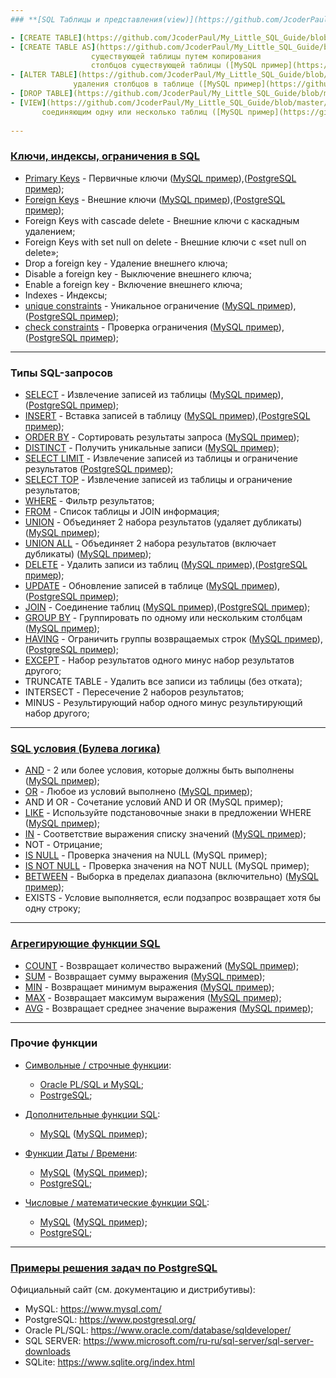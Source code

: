 ```yaml
---
### **[SQL Таблицы и представления(view)](https://github.com/JcoderPaul/My_Little_SQL_Guide/tree/master/SQL%20DDL%20COMMAND)**

- [CREATE TABLE](https://github.com/JcoderPaul/My_Little_SQL_Guide/blob/master/SQL%20DDL%20COMMAND/CREATE.txt) - позволяет создавать и определять таблицу ([MySQL пример](https://github.com/JcoderPaul/My_Little_SQL_Guide/blob/master/SQL%20DDL%20COMMAND/MySQL/CREATE%20TABLE.sql)),([PostgreSQL пример](https://github.com/JcoderPaul/My_Little_SQL_Guide/blob/master/SQL%20DDL%20COMMAND/PostgreSQL/CREATE%20(TABLE%2C%20SCHEMA).sql));
- [CREATE TABLE AS](https://github.com/JcoderPaul/My_Little_SQL_Guide/blob/master/SQL%20DDL%20COMMAND/CREATE%20TABLE%20AS.txt) - используется для создания таблицы из 
                  существующей таблицы путем копирования 
                  столбцов существующей таблицы ([MySQL пример](https://github.com/JcoderPaul/My_Little_SQL_Guide/blob/master/SQL%20DDL%20COMMAND/MySQL/SUBQ%20from%20TABLE.sql));
- [ALTER TABLE](https://github.com/JcoderPaul/My_Little_SQL_Guide/blob/master/SQL%20DDL%20COMMAND/ALTER%20TABLE.txt) - используется для добавления, изменения или 
              удаления столбцов в таблице ([MySQL пример](https://github.com/JcoderPaul/My_Little_SQL_Guide/blob/master/SQL%20DDL%20COMMAND/MySQL/ALTER%20TABLE.sql)),([PostgreSQL пример](https://github.com/JcoderPaul/My_Little_SQL_Guide/edit/master/SQL%20DDL%20COMMAND/PostgreSQL/ALTER.sql));
- [DROP TABLE](https://github.com/JcoderPaul/My_Little_SQL_Guide/blob/master/SQL%20DDL%20COMMAND/DROP%20TABLE.txt) - позволяет стереть или удалить таблицу из базы данных;
- [VIEW](https://github.com/JcoderPaul/My_Little_SQL_Guide/blob/master/SQL%20DDL%20COMMAND/VIEW.txt) - представляет собой виртуальную таблицу, созданную запросом, 
       соединяющим одну или несколько таблиц ([MySQL пример](https://github.com/JcoderPaul/My_Little_SQL_Guide/blob/master/SQL%20DDL%20COMMAND/MySQL/VIEW%20CREATE%202.sql)),([PostgreSQL пример](https://github.com/JcoderPaul/My_Little_SQL_Guide/blob/master/SQL%20DDL%20COMMAND/PostgreSQL/VIEW.sql));
  
---
```

### **[Ключи, индексы, ограничения в SQL](https://github.com/JcoderPaul/My_Little_SQL_Guide/tree/master/SQL%20CONSTRAINT)**

- [Primary Keys](https://github.com/JcoderPaul/My_Little_SQL_Guide/blob/master/SQL%20CONSTRAINT/Primary%20Keys.txt) - Первичные ключи ([MySQL пример](https://github.com/JcoderPaul/My_Little_SQL_Guide/blob/master/SQL%20CONSTRAINT/MySQL/CONSTRAINT%20-%20Primary%20Keys%20(duble%20constr).sql)),([PostgreSQL пример](https://github.com/JcoderPaul/My_Little_SQL_Guide/blob/master/SQL%20CONSTRAINT/PostgreSQL/PRIMARY%20KEY%20in%20PostgreSQL.sql));
- [Foreign Keys](https://github.com/JcoderPaul/My_Little_SQL_Guide/blob/master/SQL%20CONSTRAINT/Foreign%20Keys.txt) - Внешние ключи ([MySQL пример](https://github.com/JcoderPaul/My_Little_SQL_Guide/blob/master/SQL%20CONSTRAINT/MySQL/CONSTRAINT%20-%20FOREIGN%20KEY.sql)),([PostgreSQL пример](https://github.com/JcoderPaul/My_Little_SQL_Guide/blob/master/SQL%20CONSTRAINT/PostgreSQL/FOREIGN%20KEY%20in%20PostgreSQL.sql));
- Foreign Keys with cascade delete - Внешние ключи с каскадным удалением;
- Foreign Keys with set null on delete - Внешние ключи с «set null on delete»;
- Drop a foreign key - Удаление внешнего ключа;
- Disable a foreign key - Выключение внешнего ключа;
- Enable a foreign key - Включение внешнего ключа;
- Indexes - Индексы;
- [unique constraints](https://github.com/JcoderPaul/My_Little_SQL_Guide/blob/master/SQL%20CONSTRAINT/UNIQUE.txt) - Уникальное ограничение ([MySQL пример](https://github.com/JcoderPaul/My_Little_SQL_Guide/blob/master/SQL%20CONSTRAINT/MySQL/CONSTRAINT%20-%20UNIQUE.sql)),([PostgreSQL пример](https://github.com/JcoderPaul/My_Little_SQL_Guide/blob/master/SQL%20CONSTRAINT/PostgreSQL/UNIQUE%20in%20PostgreSQL.sql));
- [check constraints](https://github.com/JcoderPaul/My_Little_SQL_Guide/blob/master/SQL%20CONSTRAINT/CHECK.txt) - Проверка ограничения ([MySQL пример](https://github.com/JcoderPaul/My_Little_SQL_Guide/blob/master/SQL%20CONSTRAINT/MySQL/CONSTRAINT%20-%20CHECK.sql)),([PostgreSQL пример](https://github.com/JcoderPaul/My_Little_SQL_Guide/blob/master/SQL%20CONSTRAINT/PostgreSQL/CHECK%20in%20PostgreSQL.sql));

---
### **Типы SQL-запросов**

- [SELECT](https://github.com/JcoderPaul/My_Little_SQL_Guide/blob/master/SQL%20DML%20COMMAND/SELECT.txt) - Извлечение записей из таблицы ([MySQL пример](https://github.com/JcoderPaul/My_Little_SQL_Guide/blob/master/SQL%20DML%20COMMAND/MySQL/SELECT.sql)),([PostgreSQL пример](https://github.com/JcoderPaul/My_Little_SQL_Guide/blob/master/SQL%20DML%20COMMAND/PostgreSQL/SELECT%20with%20ORDER%20BY%20and%20DESC.sql));
- [INSERT](https://github.com/JcoderPaul/My_Little_SQL_Guide/blob/master/SQL%20DML%20COMMAND/INSERT.txt) - Вставка записей в таблицу ([MySQL пример](https://github.com/JcoderPaul/My_Little_SQL_Guide/blob/master/SQL%20DML%20COMMAND/MySQL/INSERT.sql)),([PostgreSQL пример](https://github.com/JcoderPaul/My_Little_SQL_Guide/blob/master/SQL%20DML%20COMMAND/PostgreSQL/INSERT%20(TABLE%2C%20SCHEMA).sql));
- [ORDER BY](https://github.com/JcoderPaul/My_Little_SQL_Guide/blob/master/SQL%20DML%20COMMAND/ORDER%20BY.txt) - Сортировать результаты запроса ([MySQL пример](https://github.com/JcoderPaul/My_Little_SQL_Guide/blob/master/SQL%20DML%20COMMAND/MySQL/ORDER%20BY_DESC.sql));
- [DISTINCT](https://github.com/JcoderPaul/My_Little_SQL_Guide/blob/master/SQL%20DML%20COMMAND/DISTINCT.txt) - Получить уникальные записи ([MySQL пример](https://github.com/JcoderPaul/My_Little_SQL_Guide/blob/master/SQL%20DML%20COMMAND/MySQL/DISTINCT.sql));
- [SELECT LIMIT](https://github.com/JcoderPaul/My_Little_SQL_Guide/blob/master/SQL%20DML%20COMMAND/SELECT_LIMIT.txt) - Извлечение записей из таблицы и ограничение результатов ([PostgreSQL пример](https://github.com/JcoderPaul/My_Little_SQL_Guide/blob/master/SQL%20DML%20COMMAND/PostgreSQL/SELECT%20with%20ALIAS.sql));
- [SELECT TOP](https://github.com/JcoderPaul/My_Little_SQL_Guide/blob/master/SQL%20DML%20COMMAND/SELECT_TOP.txt) - Извлечение записей из таблицы и ограничение результатов;
- [WHERE](https://github.com/JcoderPaul/My_Little_SQL_Guide/blob/master/SQL%20DML%20COMMAND/WHERE_AND_OR.txt) - Фильтр результатов;
- [FROM](https://github.com/JcoderPaul/My_Little_SQL_Guide/blob/master/SQL%20DML%20COMMAND/FROM_OUTER_INNER_JOIN.txt) - Список таблицы и JOIN информация;
- [UNION](https://github.com/JcoderPaul/My_Little_SQL_Guide/blob/master/SQL%20DML%20COMMAND/UNION.txt) - Объединяет 2 набора результатов (удаляет дубликаты) ([MySQL пример](https://github.com/JcoderPaul/My_Little_SQL_Guide/blob/master/SQL%20DML%20COMMAND/MySQL/UNION.sql));
- [UNION ALL](https://github.com/JcoderPaul/My_Little_SQL_Guide/blob/master/SQL%20DML%20COMMAND/UNION%20ALL.txt) - Объединяет 2 набора результатов (включает дубликаты) ([MySQL пример](https://github.com/JcoderPaul/My_Little_SQL_Guide/blob/master/SQL%20DML%20COMMAND/MySQL/UNION%20ALL.sql));
- [DELETE](https://github.com/JcoderPaul/My_Little_SQL_Guide/blob/master/SQL%20DML%20COMMAND/DELETE.txt) - Удалить записи из таблиц ([MySQL пример](https://github.com/JcoderPaul/My_Little_SQL_Guide/blob/master/SQL%20DML%20COMMAND/MySQL/DELETE.sql)),([PostgreSQL пример](https://github.com/JcoderPaul/My_Little_SQL_Guide/blob/master/SQL%20DML%20COMMAND/PostgreSQL/DELETE.sql));
- [UPDATE](https://github.com/JcoderPaul/My_Little_SQL_Guide/blob/master/SQL%20DML%20COMMAND/UPDATE.txt) - Обновление записей в таблице ([MySQL пример](https://github.com/JcoderPaul/My_Little_SQL_Guide/blob/master/SQL%20DML%20COMMAND/MySQL/UPDATE.sql)),([PostgreSQL пример](https://github.com/JcoderPaul/My_Little_SQL_Guide/blob/master/SQL%20DML%20COMMAND/PostgreSQL/UPDATE.sql));
- [JOIN](https://github.com/JcoderPaul/My_Little_SQL_Guide/blob/master/SQL%20DML%20COMMAND/JOIN.txt) - Соединение таблиц ([MySQL пример](https://github.com/JcoderPaul/My_Little_SQL_Guide/blob/master/SQL%20DML%20COMMAND/MySQL/JOIN%20and%20GROUP%20BY.sql)),([PostgreSQL пример](https://github.com/JcoderPaul/My_Little_SQL_Guide/blob/master/SQL%20DML%20COMMAND/PostgreSQL/JOINs.sql));
- [GROUP BY](https://github.com/JcoderPaul/My_Little_SQL_Guide/blob/master/SQL%20DML%20COMMAND/GROUP%20BY.txt) - Группировать по одному или нескольким столбцам ([MySQL пример](https://github.com/JcoderPaul/My_Little_SQL_Guide/blob/master/SQL%20DML%20COMMAND/MySQL/GROUP%20and%20HAVING.sql));
- [HAVING](https://github.com/JcoderPaul/My_Little_SQL_Guide/blob/master/SQL%20DML%20COMMAND/HAVING.txt) - Ограничить группы возвращаемых строк ([MySQL пример](https://github.com/JcoderPaul/My_Little_SQL_Guide/blob/master/SQL%20DML%20COMMAND/MySQL/GROUP%20and%20HAVING.sql)),([PostgreSQL пример](https://github.com/JcoderPaul/My_Little_SQL_Guide/blob/master/SQL%20DML%20COMMAND/PostgreSQL/HAVING.sql));
- [EXCEPT](https://github.com/JcoderPaul/My_Little_SQL_Guide/blob/master/SQL%20DML%20COMMAND/EXCEPT.txt) - Набор результатов одного минус набор результатов другого;
- TRUNCATE TABLE - Удалить все записи из таблицы (без отката);
- INTERSECT - Пересечение 2 наборов результатов;
- MINUS - Результирующий набор одного минус результирующий набор другого;

---
### **[SQL условия (Булева логика)](https://github.com/JcoderPaul/My_Little_SQL_Guide/tree/master/SQL%20CONDITIONS)** 

- [AND](https://github.com/JcoderPaul/My_Little_SQL_Guide/blob/master/SQL%20CONDITIONS/AND.txt) - 2 или более условия, которые должны быть выполнены ([MySQL пример](https://github.com/JcoderPaul/My_Little_SQL_Guide/blob/master/SQL%20CONDITIONS/MySQL/LIKE_AND_OR.sql));
- [OR](https://github.com/JcoderPaul/My_Little_SQL_Guide/blob/master/SQL%20CONDITIONS/OR.txt) - Любое из условий выполнено ([MySQL пример](https://github.com/JcoderPaul/My_Little_SQL_Guide/blob/master/SQL%20CONDITIONS/MySQL/LIKE_AND_OR.sql));
- AND И OR - Сочетание условий AND И OR (MySQL пример);
- [LIKE](https://github.com/JcoderPaul/My_Little_SQL_Guide/blob/master/SQL%20CONDITIONS/LIKE.txt) - Используйте подстановочные знаки в предложении WHERE ([MySQL пример](https://github.com/JcoderPaul/My_Little_SQL_Guide/blob/master/SQL%20CONDITIONS/MySQL/LIKE_AND_OR.sql));
- [IN](https://github.com/JcoderPaul/My_Little_SQL_Guide/blob/master/SQL%20CONDITIONS/IN.txt) - Соответствие выражения списку значений ([MySQL пример](https://github.com/JcoderPaul/My_Little_SQL_Guide/blob/master/SQL%20CONDITIONS/MySQL/BETWEEN%20ond%20IN.sql));
- NOT - Отрицание;
- [IS NULL](https://github.com/JcoderPaul/My_Little_SQL_Guide/blob/master/SQL%20CONDITIONS/IS%20NULL.txt) - Проверка значения на NULL (MySQL пример);
- [IS NOT NULL](https://github.com/JcoderPaul/My_Little_SQL_Guide/blob/master/SQL%20CONDITIONS/IS%20NOT%20NULL.txt) - Проверка значения на NOT NULL (MySQL пример);
- [BETWEEN](https://github.com/JcoderPaul/My_Little_SQL_Guide/blob/master/SQL%20CONDITIONS/BETWEEN.txt) - Выборка в пределах диапазона (включительно) ([MySQL пример](https://github.com/JcoderPaul/My_Little_SQL_Guide/blob/master/SQL%20CONDITIONS/MySQL/BETWEEN%20ond%20IN.sql));
- EXISTS - Условие выполняется, если подзапрос возвращает хотя бы одну строку;

---
### **[Агрегирующие функции SQL](https://github.com/JcoderPaul/My_Little_SQL_Guide/tree/master/SQL%20FUNCTIONS)**

- [COUNT](https://github.com/JcoderPaul/My_Little_SQL_Guide/blob/master/SQL%20FUNCTIONS/COUNT.txt) - Возвращает количество выражений ([MySQL пример](https://github.com/JcoderPaul/My_Little_SQL_Guide/blob/master/SQL%20FUNCTIONS/MySQL/GROUP%20FUNCTION%20-%20COUNT.sql));
- [SUM](https://github.com/JcoderPaul/My_Little_SQL_Guide/blob/master/SQL%20FUNCTIONS/SUM.txt) - Возвращает сумму выражения ([MySQL пример](https://github.com/JcoderPaul/My_Little_SQL_Guide/blob/master/SQL%20FUNCTIONS/MySQL/GROUP%20FUNCTION%20-%20SUM.sql));
- [MIN](https://github.com/JcoderPaul/My_Little_SQL_Guide/blob/master/SQL%20FUNCTIONS/MIN.txt) - Возвращает минимум выражения ([MySQL пример](https://github.com/JcoderPaul/My_Little_SQL_Guide/blob/master/SQL%20FUNCTIONS/MySQL/GROUP%20FUNCTION%20-%20MAX%20%D0%B8%20MIN.sql));
- [MAX](https://github.com/JcoderPaul/My_Little_SQL_Guide/blob/master/SQL%20FUNCTIONS/MAX.txt) - Возвращает максимум выражения ([MySQL пример](https://github.com/JcoderPaul/My_Little_SQL_Guide/blob/master/SQL%20FUNCTIONS/MySQL/GROUP%20FUNCTION%20-%20MAX%20%D0%B8%20MIN.sql));
- [AVG](https://github.com/JcoderPaul/My_Little_SQL_Guide/blob/master/SQL%20FUNCTIONS/AVG.txt) - Возвращает среднее значение выражения ([MySQL пример](https://github.com/JcoderPaul/My_Little_SQL_Guide/blob/master/SQL%20FUNCTIONS/MySQL/MAX_MIN_AVG.sql));

---
### **Прочие функции**

- [Символьные / строчные функции](https://github.com/JcoderPaul/My_Little_SQL_Guide/tree/master/SQL%20STRING%20FUNCTIONS):
	- [Oracle PL/SQL и MySQL](https://github.com/JcoderPaul/My_Little_SQL_Guide/blob/master/SQL%20STRING%20FUNCTIONS/SQL_STRING_FUNCTIONS.md);
	- [PostrgeSQL](https://github.com/JcoderPaul/My_Little_SQL_Guide/blob/master/SQL%20STRING%20FUNCTIONS/PostgreSQL_STRING_FUNCTIONS.txt);

- [Дополнительные функции SQL](https://github.com/JcoderPaul/My_Little_SQL_Guide/tree/master/ADDITIONAL%20FUNCTIONS):
	- [MySQL](https://github.com/JcoderPaul/My_Little_SQL_Guide/blob/master/ADDITIONAL%20FUNCTIONS/ADDITIONAL_FUNCTIONS_in_MYSQL%20.txt) ([MySQL пример](https://github.com/JcoderPaul/My_Little_SQL_Guide/tree/master/ADDITIONAL%20FUNCTIONS/MySQL));

- [Функции Даты / Времени](https://github.com/JcoderPaul/My_Little_SQL_Guide/tree/master/DATA%20FUNCTIONS):
	- [MySQL](https://github.com/JcoderPaul/My_Little_SQL_Guide/blob/master/DATA%20FUNCTIONS/DATA_and_TIME_in_MYSQL.txt) ([MySQL пример](https://github.com/JcoderPaul/My_Little_SQL_Guide/tree/master/DATA%20FUNCTIONS/MySQL));
	- [PostgreSQL](https://github.com/JcoderPaul/My_Little_SQL_Guide/blob/master/DATA%20FUNCTIONS/PostgreSQL_DATA_and_TIME.txt);

- [Числовые / математические функции SQL](https://github.com/JcoderPaul/My_Little_SQL_Guide/tree/master/NUMERIC%20FUNCTIONS):
	- [MySQL](https://github.com/JcoderPaul/My_Little_SQL_Guide/blob/master/NUMERIC%20FUNCTIONS/MySQL_NUMERIC_FUNCTIONS.txt) ([MySQL пример](https://github.com/JcoderPaul/My_Little_SQL_Guide/tree/master/NUMERIC%20FUNCTIONS/MySQL));
	- [PostgreSQL](https://github.com/JcoderPaul/My_Little_SQL_Guide/blob/master/NUMERIC%20FUNCTIONS/PostgreSQL_NUMERIC_FUNCTIONS.txt);

---
### **[Примеры решения задач по PostgreSQL](https://github.com/JcoderPaul/My_Little_SQL_Guide/tree/master/SQL%20DML%20COMMAND/PostgreSQL_HW)**

Официальный сайт (см. документацию и дистрибутивы):
- MySQL: https://www.mysql.com/
- PostgreSQL: https://www.postgresql.org/
- Oracle PL/SQL: https://www.oracle.com/database/sqldeveloper/
- SQL SERVER: https://www.microsoft.com/ru-ru/sql-server/sql-server-downloads
- SQLite: https://www.sqlite.org/index.html
